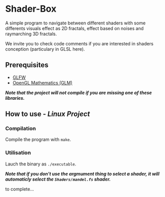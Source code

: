 # Shader-Box
A simple program to navigate between different shaders with some differents visuals effect as 2D fractals, effect based on noises and raymarching 3D fractals.

We invite you to check code comments if you are interested in shaders conception (particulary in GLSL here).

## Prerequisites

- [GLFW](https://www.glfw.org/)
- [OpenGL Mathematics (GLM)](https://glm.g-truc.net/0.9.9/index.html)
  
***Note that the project will not compile if you are missing one of these libraries.***

## How to use - *Linux Project*

### Compilation

Compile the program with ```make```.

### Utilisation

Lauch the binary as ```./executable```.

***Note that if you don't use the argmument thing to select a shader, it will automaticly select the ```Shaders/mandel.fs``` shader.***

to complete...
